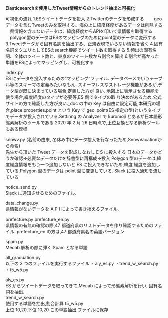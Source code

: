 **Elasticsearchを使用したTweet情報からのトレンド抽出と可視化**

可視化の流れ
1.ESツイートデータを投入
2.Twitterのデータを形成する
　　geoデータを含むTweetのみを取得する。海の上に緯度経度があるデータは削除する
  　県情報を含まないデータは、緯度経度からAPIを叩いて県情報を取得する
  　polygon型のデータはESのマッピングのためにpoint型のデータに変形する
3.Tweetデータから固有名詞を抽出する、正規表現でいらない情報を省く
4.固有名詞をクエリとしてESのsearch機能でツイート数を取得する
5.頻出の固有名詞、全体のツイート数と、東京のツイート数から割合を算出
6.割合が高かった単語をESによってマッピングし、可視化する

index.py   
ES にデータを投入するための“マッピング“ファイル. データベースでいうテーブル等のスキーマの定義みたいなもん. スキーマレスなストレージ機能があるが,データ型が既に決まっている場合,定義した方が 良い. 地図上に表示させる機能を使う場合,緯度経度のタイプが必要等,ES 側でタイプの取 り決めがあるため,公式サイトの方で確認した方が良い._doc の中の Key は自由に設定可能,本研究の場合,place.properties.point という Key で geo_point(ES 指定の型)というタイプでデータが投入されている.Settinng の Analyzer で kuromoji とあるが日本語形態素解析のツールである.2020 年 2 月 26 日時点で,上位互換となる解析ツールもある模様.

snowv.py (名前の由来, 冬休み中にデータ投入を行なったため,SnowVacationから命名)   
先生から頂いた Tweet データを形成しなおし E S に投入する
日本のデータかどうか確認→必要なデータだけを辞書型に再構成→投入
Polygon 型のデータは,緯度経度情報をもう一つ追加しないと ES に投入できないため,緯度 経度を追加している.Polygon 型のデータは point 型に変更している.
Slack に投入通知を流している

notice_send.py  
Slack に通知させるためのファイル.

data_change.py  
県情報がないデータを A P I によって書き換えるファイル.


prefecture.py prefecture_en.py  
県情報の有無の確認の際,47 都道府県のリストデータを作り確認するためのファイル. prefecture_en の方は,47 都道府県名の英語バージョン.


spam.py  
Mecab 解析の際に弾く Spam となる単語


all_graduation.py  
以下の 3 つのファイルを実行するファイル 
・aly_es.py
・trend_w_search.py
・t5_w5.py


aly_es.py   
ES からツイートデータを取ってきて,Mecab によって形態素解析を行い, 固有名詞を抽出.  
trend_w_search.py   
使用する単語を抽出,割合計算
t5_w5.py  
上位 10,20,下位 10,20 この単語抽出,ファイルに保存




